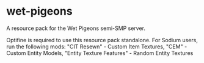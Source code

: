 # wet-pigeons
A resource pack for the Wet Pigeons semi-SMP server.

Optifine is required to use this resource pack standalone.
For Sodium users, run the following mods:
"CIT Resewn" - Custom Item Textures, 
"CEM" - Custom Entity Models, 
"Entity Texture Features" - Random Entity Textures

